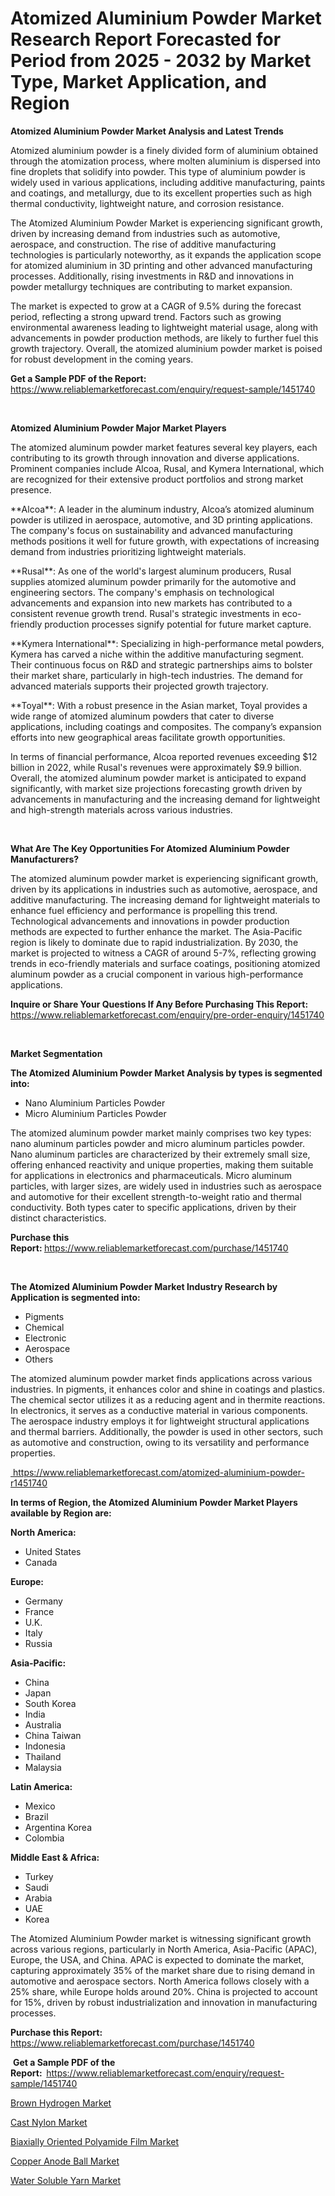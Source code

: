 <p><h1>Atomized Aluminium Powder Market Research Report Forecasted for Period from 2025 -  2032 by Market Type, Market Application, and Region</h1></p><p><strong>Atomized Aluminium Powder Market Analysis and Latest Trends</strong></p>
<p><p>Atomized aluminium powder is a finely divided form of aluminium obtained through the atomization process, where molten aluminium is dispersed into fine droplets that solidify into powder. This type of aluminium powder is widely used in various applications, including additive manufacturing, paints and coatings, and metallurgy, due to its excellent properties such as high thermal conductivity, lightweight nature, and corrosion resistance.</p><p>The Atomized Aluminium Powder Market is experiencing significant growth, driven by increasing demand from industries such as automotive, aerospace, and construction. The rise of additive manufacturing technologies is particularly noteworthy, as it expands the application scope for atomized aluminium in 3D printing and other advanced manufacturing processes. Additionally, rising investments in R&D and innovations in powder metallurgy techniques are contributing to market expansion.</p><p>The market is expected to grow at a CAGR of 9.5% during the forecast period, reflecting a strong upward trend. Factors such as growing environmental awareness leading to lightweight material usage, along with advancements in powder production methods, are likely to further fuel this growth trajectory. Overall, the atomized aluminium powder market is poised for robust development in the coming years.</p></p>
<p><strong>Get a Sample PDF of the Report:&nbsp;</strong> <a href="https://www.reliablemarketforecast.com/enquiry/request-sample/1451740?utm_campaign=1833&utm_medium=2&utm_source=Github&utm_content=ia&utm_term=31032025&utm_id=atomized-aluminium-powder">https://www.reliablemarketforecast.com/enquiry/request-sample/1451740</a></p>
<p>&nbsp;</p>
<p><strong>Atomized Aluminium Powder Major Market Players</strong></p>
<p><p>The atomized aluminum powder market features several key players, each contributing to its growth through innovation and diverse applications. Prominent companies include Alcoa, Rusal, and Kymera International, which are recognized for their extensive product portfolios and strong market presence.</p><p>**Alcoa**: A leader in the aluminum industry, Alcoa’s atomized aluminum powder is utilized in aerospace, automotive, and 3D printing applications. The company's focus on sustainability and advanced manufacturing methods positions it well for future growth, with expectations of increasing demand from industries prioritizing lightweight materials.</p><p>**Rusal**: As one of the world's largest aluminum producers, Rusal supplies atomized aluminum powder primarily for the automotive and engineering sectors. The company's emphasis on technological advancements and expansion into new markets has contributed to a consistent revenue growth trend. Rusal's strategic investments in eco-friendly production processes signify potential for future market capture.</p><p>**Kymera International**: Specializing in high-performance metal powders, Kymera has carved a niche within the additive manufacturing segment. Their continuous focus on R&D and strategic partnerships aims to bolster their market share, particularly in high-tech industries. The demand for advanced materials supports their projected growth trajectory.</p><p>**Toyal**: With a robust presence in the Asian market, Toyal provides a wide range of atomized aluminum powders that cater to diverse applications, including coatings and composites. The company’s expansion efforts into new geographical areas facilitate growth opportunities.</p><p>In terms of financial performance, Alcoa reported revenues exceeding $12 billion in 2022, while Rusal's revenues were approximately $9.9 billion. Overall, the atomized aluminum powder market is anticipated to expand significantly, with market size projections forecasting growth driven by advancements in manufacturing and the increasing demand for lightweight and high-strength materials across various industries.</p></p>
<p>&nbsp;</p>
<p><strong>What Are The Key Opportunities For Atomized Aluminium Powder Manufacturers?</strong></p>
<p><p>The atomized aluminum powder market is experiencing significant growth, driven by its applications in industries such as automotive, aerospace, and additive manufacturing. The increasing demand for lightweight materials to enhance fuel efficiency and performance is propelling this trend. Technological advancements and innovations in powder production methods are expected to further enhance the market. The Asia-Pacific region is likely to dominate due to rapid industrialization. By 2030, the market is projected to witness a CAGR of around 5-7%, reflecting growing trends in eco-friendly materials and surface coatings, positioning atomized aluminum powder as a crucial component in various high-performance applications.</p></p>
<p><strong>Inquire or Share Your Questions If Any Before Purchasing This Report:</strong> <a href="https://www.reliablemarketforecast.com/enquiry/pre-order-enquiry/1451740?utm_campaign=1833&utm_medium=2&utm_source=Github&utm_content=ia&utm_term=31032025&utm_id=atomized-aluminium-powder">https://www.reliablemarketforecast.com/enquiry/pre-order-enquiry/1451740</a></p>
<p>&nbsp;</p>
<p><strong>Market Segmentation</strong></p>
<p><strong>The Atomized Aluminium Powder Market Analysis by types is segmented into:</strong></p>
<p><ul><li>Nano Aluminium Particles Powder</li><li>Micro Aluminium Particles Powder</li></ul></p>
<p><p>The atomized aluminum powder market mainly comprises two key types: nano aluminum particles powder and micro aluminum particles powder. Nano aluminum particles are characterized by their extremely small size, offering enhanced reactivity and unique properties, making them suitable for applications in electronics and pharmaceuticals. Micro aluminum particles, with larger sizes, are widely used in industries such as aerospace and automotive for their excellent strength-to-weight ratio and thermal conductivity. Both types cater to specific applications, driven by their distinct characteristics.</p></p>
<p><strong>Purchase this Report:&nbsp;</strong><a href="https://www.reliablemarketforecast.com/purchase/1451740?utm_campaign=1833&utm_medium=2&utm_source=Github&utm_content=ia&utm_term=31032025&utm_id=atomized-aluminium-powder">https://www.reliablemarketforecast.com/purchase/1451740</a></p>
<p>&nbsp;</p>
<p><strong>The Atomized Aluminium Powder Market Industry Research by Application is segmented into:</strong></p>
<p><ul><li>Pigments</li><li>Chemical</li><li>Electronic</li><li>Aerospace</li><li>Others</li></ul></p>
<p><p>The atomized aluminum powder market finds applications across various industries. In pigments, it enhances color and shine in coatings and plastics. The chemical sector utilizes it as a reducing agent and in thermite reactions. In electronics, it serves as a conductive material in various components. The aerospace industry employs it for lightweight structural applications and thermal barriers. Additionally, the powder is used in other sectors, such as automotive and construction, owing to its versatility and performance properties.</p></p>
<p><a href="https://www.reliablemarketforecast.com/atomized-aluminium-powder-r1451740?utm_campaign=1833&utm_medium=2&utm_source=Github&utm_content=ia&utm_term=31032025&utm_id=atomized-aluminium-powder">&nbsp;https://www.reliablemarketforecast.com/atomized-aluminium-powder-r1451740</a></p>
<p><strong>In terms of Region, the Atomized Aluminium Powder Market Players available by Region are:</strong></p>
<p>
    <p> <strong> North America: </strong>
        <ul>
            <li>United States</li>
            <li>Canada</li>
        </ul>
        </p> 
    <p> <strong> Europe: </strong>
        <ul>
            <li>Germany</li>
            <li>France</li>
            <li>U.K.</li>
            <li>Italy</li>
            <li>Russia</li>
        </ul>
        </p> 
    <p> <strong> Asia-Pacific: </strong>
        <ul>
            <li>China</li>
            <li>Japan</li>
            <li>South Korea</li>
            <li>India</li>
            <li>Australia</li>
            <li>China Taiwan</li>
            <li>Indonesia</li>
            <li>Thailand</li>
            <li>Malaysia</li>
        </ul>
        </p> 
    <p> <strong> Latin America: </strong>
        <ul>
            <li>Mexico</li>
            <li>Brazil</li>
            <li>Argentina Korea</li>
            <li>Colombia</li>
        </ul>
        </p> 
    <p> <strong> Middle East & Africa: </strong>
        <ul>
            <li>Turkey</li>
            <li>Saudi</li>
            <li>Arabia</li>
            <li>UAE</li>
            <li>Korea</li>
        </ul>
    </p>
    </p>
<p><p>The Atomized Aluminium Powder market is witnessing significant growth across various regions, particularly in North America, Asia-Pacific (APAC), Europe, the USA, and China. APAC is expected to dominate the market, capturing approximately 35% of the market share due to rising demand in automotive and aerospace sectors. North America follows closely with a 25% share, while Europe holds around 20%. China is projected to account for 15%, driven by robust industrialization and innovation in manufacturing processes.</p></p>
<p><strong>Purchase this Report: </strong><a href="https://www.reliablemarketforecast.com/purchase/1451740?utm_campaign=1833&utm_medium=2&utm_source=Github&utm_content=ia&utm_term=31032025&utm_id=atomized-aluminium-powder">https://www.reliablemarketforecast.com/purchase/1451740</a></p>
<p>&nbsp;<strong>Get a Sample PDF of the Report:&nbsp;&nbsp;</strong><a href="https://www.reliablemarketforecast.com/enquiry/request-sample/1451740?utm_campaign=1833&utm_medium=2&utm_source=Github&utm_content=ia&utm_term=31032025&utm_id=atomized-aluminium-powder">https://www.reliablemarketforecast.com/enquiry/request-sample/1451740</a></p>
<p><strong></strong></p>
<p><p><a href="https://github.com/rullihipes6h/Market-Research-Report-List-1/blob/main/brown-hydrogen-market.md?utm_campaign=1833&utm_medium=2&utm_source=Github&utm_content=ia&utm_term=31032025&utm_id=atomized-aluminium-powder">Brown Hydrogen Market</a></p><p><a href="https://github.com/dandatesha7q/Market-Research-Report-List-1/blob/main/cast-nylon-market.md?utm_campaign=1833&utm_medium=2&utm_source=Github&utm_content=ia&utm_term=31032025&utm_id=atomized-aluminium-powder">Cast Nylon Market</a></p><p><a href="https://github.com/zeraikulkawb/Market-Research-Report-List-1/blob/main/biaxially-oriented-polyamide-film-market.md?utm_campaign=1833&utm_medium=2&utm_source=Github&utm_content=ia&utm_term=31032025&utm_id=atomized-aluminium-powder">Biaxially Oriented Polyamide Film Market</a></p><p><a href="https://github.com/FassouRP/Market-Research-Report-List-7/blob/main/copper-anode-ball-market.md?utm_campaign=1833&utm_medium=2&utm_source=Github&utm_content=ia&utm_term=31032025&utm_id=atomized-aluminium-powder">Copper Anode Ball Market</a></p><p><a href="https://github.com/juniordelafrance/Market-Research-Report-List-5/blob/main/water-soluble-yarn-market.md?utm_campaign=1833&utm_medium=2&utm_source=Github&utm_content=ia&utm_term=31032025&utm_id=atomized-aluminium-powder">Water Soluble Yarn Market</a></p></p>